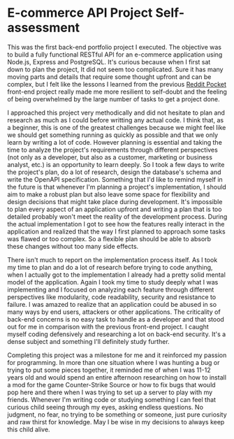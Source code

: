 # E-commerce API Project Self-assessment

This was the first back-end portfolio project I executed. The objective was to build a fully functional RESTful API for an e-commerce application using Node.js, Express and PostgreSQL. It's curious because when I first sat down to plan the project, It did not seem too complicated. Sure it has many moving parts and details that require some thought upfront and can be complex, but I felt like the lessons I learned from the previous [Reddit Pocket](https://github.com/Pedro-Freddi/reddit-pocket) front-end project really made me more resilient to self-doubt and the feeling of being overwhelmed by the large number of tasks to get a project done. 

I approached this project very methodically and did not hesitate to plan and research as much as I could before writting any actual code. I think that, as a beginner, this is one of the greatest challenges because we might feel like we should get something running as quickly as possible and that we only learn by writing a lot of code. However planning is essential and taking the time to analyze the project's requirements through different perspectives (not only as a developer, but also as a customer, marketing or business analyst, etc.) is an opportunity to learn deeply. So I took a few days to write the project's plan, do a lot of research, design the database's schema and write the OpenAPI specification. Something that I'd like to remind myself in the future is that whenever I'm planning a project's implementation, I should aim to make a robust plan but also leave some space for flexibility and design decisions that might take place during development. It's impossible to plan every aspect of an application upfront and writing a plan that is too detailed probably won't meet the reality of the development process. During the actual implementation I got to see how the features really interact in the application and realized that the way I first planned to approach some tasks was flawed or too complex. So a flexible plan should be able to absorb these changes without too many side effects.

There isn't much to report on the implementation process itself. As I took my time to plan and do a lot of research before trying to code anything, when I actually got to the implementation I already had a pretty solid mental model of the application. Again I took my time to study deeply what I was implementing and I focused on analyzing each feature through different perspectives like modularity, code readability, security and resistance to failure. I was amazed to realize that an application could be abused in so many ways by end users, attackers or other applications. The criticality of back-end concerns is no easy task to handle as a developer and that stood out for me in comparison with the previous front-end project. I caught myself coding defensively and researching a lot on back-end security. It's a dense subject and something I'll definitely study further.

Completing this project was a milestone for me and it reinforced my passion for programming. In more than one situation where I was hunting a bug or trying to put some pieces together, it reminded me of when I was 11-12 years old and would spend an entire afternoon researching on how to install a mod for the game Counter-Strike Source or how to fix bugs that would pop here and there when I was trying to set up a server to play with my friends. Whenever I'm writing code or studying something I can feel that curious child seeing through my eyes, asking endless questions. No judgment, no fear, no trying to be something or someone, just pure curiosity and raw thirst for knowledge. May I be wise in my decisions to always keep this child alive.